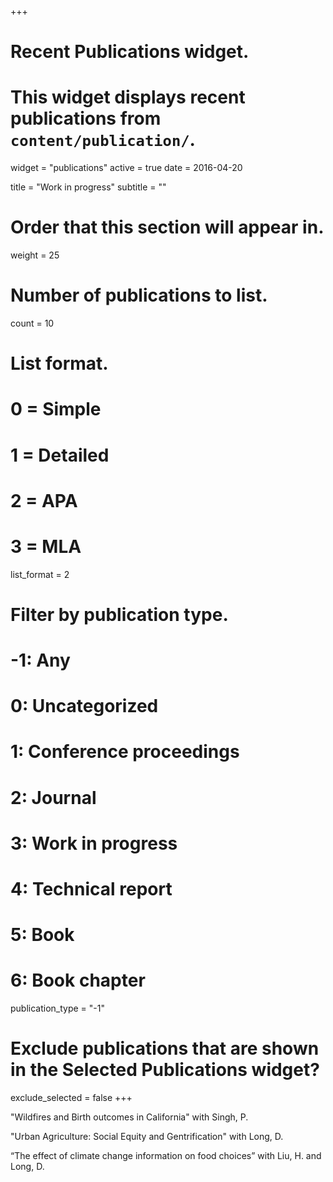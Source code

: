 +++
# Recent Publications widget.
# This widget displays recent publications from `content/publication/`.
widget = "publications"
active = true
date = 2016-04-20

title = "Work in progress"
subtitle = ""

# Order that this section will appear in.
weight = 25

# Number of publications to list.
count = 10

# List format.
#   0 = Simple
#   1 = Detailed
#   2 = APA
#   3 = MLA
list_format = 2

# Filter by publication type.
# -1: Any
#  0: Uncategorized
#  1: Conference proceedings
#  2: Journal
#  3: Work in progress
#  4: Technical report
#  5: Book
#  6: Book chapter
publication_type = "-1"

# Exclude publications that are shown in the Selected Publications widget?
exclude_selected = false
+++


"Wildfires and Birth outcomes in California" with Singh, P.

"Urban Agriculture: Social Equity and Gentrification" with Long, D.

“The effect of climate change information on food choices” with Liu, H. and Long, D.

